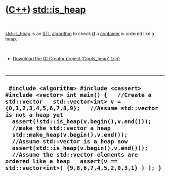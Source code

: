 
 

 

 

 

 

([C++](Cpp.md)) [std::is\_heap](CppIs_heap.md)
================================================

 

[std::is\_heap](CppIs_heap.md) is an [STL](CppStl.md)
[algorithm](CppAlgorithm.md) to check **[if](CppIf.md)** a
[container](CppContainer.md) is ordered like a heap.

 

-   [Download the Qt Creator project
    'CppIs\_heap' (zip)](CppIs_heap.zip)

 

  ---------------------------------------------------------------------------------------------------------------------------------------------------------------------------------------------------------------------------------------------------------------------------------------------------------------------------------------------------------------------------------------------------------------------------------------------------------------------------------------------------------------------
  ` #include <algorithm> #include <cassert> #include <vector> int main() {   //Create a std::vector   std::vector<int> v = {0,1,2,3,4,5,6,7,8,9};   //Assume std::vector is not a heap yet   assert(!std::is_heap(v.begin(),v.end()));   //make the std::vector a heap   std::make_heap(v.begin(),v.end());   //Assume std::vector is a heap now   assert(std::is_heap(v.begin(),v.end()));   //Assume the std::vector elements are ordered like a heap   assert(v == std::vector<int>( {9,8,6,7,4,5,2,0,3,1} ) ); }`
  ---------------------------------------------------------------------------------------------------------------------------------------------------------------------------------------------------------------------------------------------------------------------------------------------------------------------------------------------------------------------------------------------------------------------------------------------------------------------------------------------------------------------

 

 

 

 

 

 

